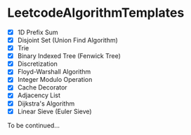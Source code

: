 # LeetcodeAlgorithmTemplates

- [x] 1D Prefix Sum
- [x] Disjoint Set (Union Find Algorithm)
- [x] Trie
- [x] Binary Indexed Tree (Fenwick Tree)
- [x] Discretization
- [x] Floyd-Warshall Algorithm
- [x] Integer Modulo Operation
- [x] Cache Decorator
- [x] Adjacency List 
- [x] Dijkstra's Algorithm
- [x] Linear Sieve (Euler Sieve)

To be continued...
